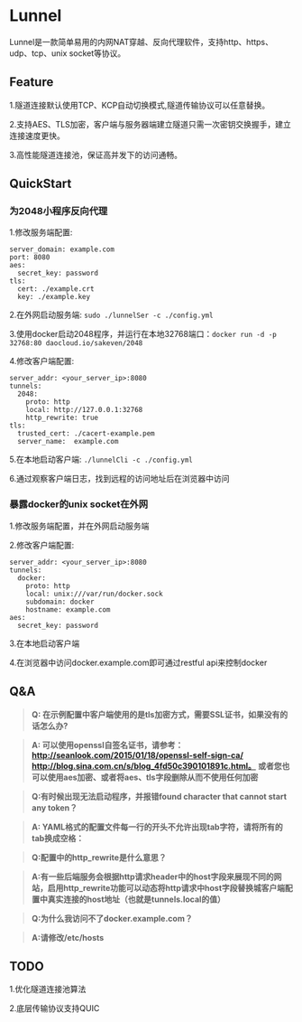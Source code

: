 # Lunnel
Lunnel是一款简单易用的内网NAT穿越、反向代理软件，支持http、https、udp、tcp、unix socket等协议。

## Feature

1.隧道连接默认使用TCP、KCP自动切换模式,隧道传输协议可以任意替换。

2.支持AES、TLS加密，客户端与服务器端建立隧道只需一次密钥交换握手，建立连接速度更快。

3.高性能隧道连接池，保证高并发下的访问通畅。

## QuickStart

### 为2048小程序反向代理
1.修改服务端配置:
  ```
  server_domain: example.com
  port: 8080
  aes:
    secret_key: password
  tls:
    cert: ./example.crt
    key: ./example.key
  ```

2.在外网启动服务端:
   `sudo ./lunnelSer -c ./config.yml`

3.使用docker启动2048程序，并运行在本地32768端口：`docker run -d -p 32768:80 daocloud.io/sakeven/2048`
  
4.修改客户端配置:

  ```
  server_addr: <your_server_ip>:8080
  tunnels: 
    2048: 
      proto: http
      local: http://127.0.0.1:32768
      http_rewrite: true
  tls: 
    trusted_cert: ./cacert-example.pem
	server_name:  example.com
  ```

5.在本地启动客户端:
   `./lunnelCli -c ./config.yml`

6.通过观察客户端日志，找到远程的访问地址后在浏览器中访问

### 暴露docker的unix socket在外网
1.修改服务端配置，并在外网启动服务端

2.修改客户端配置:
  ```
  server_addr: <your_server_ip>:8080
  tunnels: 
    docker: 
      proto: http
      local: unix:///var/run/docker.sock
      subdomain: docker
      hostname: example.com
  aes: 
    secret_key: password
  ```

3.在本地启动客户端

4.在浏览器中访问docker.example.com即可通过restful api来控制docker

## Q&A

> **Q: 在示例配置中客户端使用的是tls加密方式，需要SSL证书，如果没有的话怎么办?**        

> **A: 可以使用openssl自签名证书，请参考：** 
> **http://seanlook.com/2015/01/18/openssl-self-sign-ca/**
> **http://blog.sina.com.cn/s/blog_4fd50c390101891c.html。**
> **或者您也可以使用aes加密、或者将aes、tls字段删除从而不使用任何加密**

> **Q:有时候出现无法启动程序，并报错found character that cannot start any token？**

> **A: YAML格式的配置文件每一行的开头不允许出现tab字符，请将所有的tab换成空格：** 

> **Q:配置中的http_rewrite是什么意思？**

> **A:有一些后端服务会根据http请求header中的host字段来展现不同的网站，启用http_rewrite功能可以动态将http请求中host字段替换城客户端配置中真实连接的host地址（也就是tunnels.local的值）** 

> **Q:为什么我访问不了docker.example.com？**

> **A:请修改/etc/hosts** 

## TODO

1.优化隧道连接池算法

2.底层传输协议支持QUIC